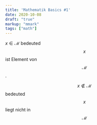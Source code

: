 ```yaml
---
title: 'Mathematik Basics #1'
date: 2020-10-08
draft: "true"
markup: "mmark"
tags: ["math"]
---
```

$x\in\mathcal{M}$ bedeuted $$x$$ ist Element von $$\mathcal{M}$$.

$$x\notin\mathcal{M}$$ bedeuted $$x$$ liegt nicht in $$\mathcal{M}$$
